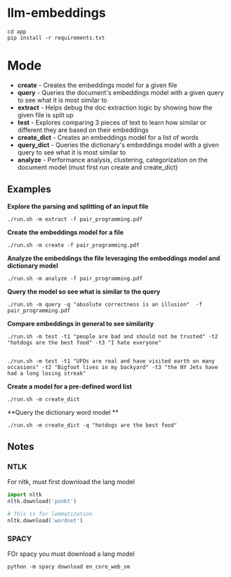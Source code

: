 # llm-embeddings



```
cd app
pip install -r requirements.txt
```


# Mode

- **create** - Creates the embeddings model for a given file
- **query** - Queries the document's embeddings model with a given query to see what it is most similar to
- **extract** - Helps debug the doc extraction logic by showing how the given file is split up
- **test** - Explores comparing 3 pieces of text to learn how similar or different they are based on their embeddings
- **create_dict** - Creates an embeddings model for a list of words
- **query_dict** - Queries the dictionary's embeddings model with a given query to see what it is most similar to
- **analyze** - Performance analysis, clustering, categorization on the document model (must first run create and create_dict)


## Examples

**Explore the parsing and splitting of an input file**
```
./run.sh -m extract -f pair_programming.pdf           
```


**Create the embeddings model for a file**
```
./run.sh -m create -f pair_programming.pdf           
```

**Analyze the embeddings the file leveraging the embeddings model and dictionary model**
```
./run.sh -m analyze -f pair_programming.pdf               
```


**Query the model so see what is similar to the query**
```
./run.sh -m query -q "absolute correctness is an illusion"  -f pair_programming.pdf     
```

**Compare embeddings in general to see similarity**
```
./run.sh -m test -t1 "people are bad and should not be trusted" -t2 "hotdogs are the best food" -t3 "I hate everyone" 


./run.sh -m test -t1 "UFOs are real and have visited earth on many occasions" -t2 "Bigfoot lives in my backyard" -t3 "the NY Jets have had a long losing streak" 

```

**Create a model for a pre-defined word list**
```
./run.sh -m create_dict
```

**Query the dictionary word model **
```
./run.sh -m create_dict -q "hotdogs are the best food"
```

## Notes

### NTLK
For nltk, must first download the lang model
```python
import nltk
nltk.download('punkt')

# This is for lemmatization
nltk.download('wordnet')
```


### SPACY
FOr spacy you must download a lang model
```
python -m spacy download en_core_web_sm
```
